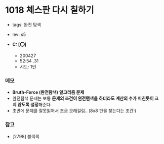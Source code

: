 # 1018 체스판 다시 칠하기
 - tags: 완전 탐색
 - lev: s5

- **C: [:o:]**
  - 200427
  - 52:54 .31
  - 시도: 1번

### 메모
 - **Bruth-Force (완전탐색) 알고리즘 문제**
 - 완전탐색 문제는 보통 **문제의 조건이 완전탬색을 하더라도 계산의 수가 미친듯이 크지 않도록 설정**해준다.
 - 초반에 문제를 잘못읽어서 조금 오래걸림.. (8x8 판을 찾는다는 조건!)

### 참고
 - [2798] 블랙잭

